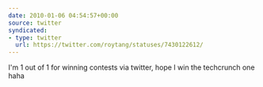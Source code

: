 ```yaml
---
date: 2010-01-06 04:54:57+00:00
source: twitter
syndicated:
- type: twitter
  url: https://twitter.com/roytang/statuses/7430122612/
---
```


I'm 1 out of 1 for winning contests via twitter, hope I win the techcrunch one haha